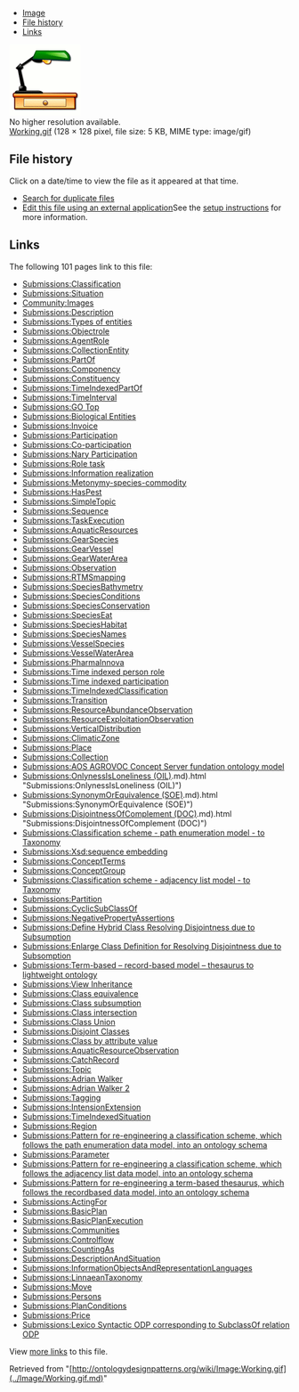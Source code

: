 * [Image](../Image/Working.gif.md#file)
* [File history](../Image/Working.gif.md#filehistory)
* [Links](../Image/Working.gif.md#filelinks)

[![Image:Working.gif](../images/5/5a/Working.gif)](../images/5/5a/Working.gif)  
No higher resolution available.  
[Working.gif](../images/5/5a/Working.gif)‎ (128 × 128 pixel, file size: 5 KB, MIME type: image/gif)

## File history

Click on a date/time to view the file as it appeared at that time.



  
* [Search for duplicate files](http://ontologydesignpatterns.org/wiki/Special:FileDuplicateSearch/Working.gif "Special:FileDuplicateSearch/Working.gif")
* [Edit this file using an external application](http://ontologydesignpatterns.org/wiki/index.php?title=Image:Working.gif&action=edit&externaledit=true&mode=file "Image:Working.gif")See the [setup instructions](http://www.mediawiki.org/wiki/Manual:External_editors "http://www.mediawiki.org/wiki/Manual:External_editors") for more information.

## Links



The following 101 pages link to this file:


* [Submissions:Classification](../Submissions/Classification.md "Submissions:Classification")
* [Submissions:Situation](../Submissions/Situation.md "Submissions:Situation")
* [Community:Images](../Community/Images.md "Community:Images")
* [Submissions:Description](../Submissions/Description.md "Submissions:Description")
* [Submissions:Types of entities](../Submissions/Types_of_entities.md "Submissions:Types of entities")
* [Submissions:Objectrole](../Submissions/Objectrole.md "Submissions:Objectrole")
* [Submissions:AgentRole](../Submissions/AgentRole.md "Submissions:AgentRole")
* [Submissions:CollectionEntity](../Submissions/CollectionEntity.md "Submissions:CollectionEntity")
* [Submissions:PartOf](../Submissions/PartOf.md "Submissions:PartOf")
* [Submissions:Componency](../Submissions/Componency.md "Submissions:Componency")
* [Submissions:Constituency](../Submissions/Constituency.md "Submissions:Constituency")
* [Submissions:TimeIndexedPartOf](../Submissions/TimeIndexedPartOf.md "Submissions:TimeIndexedPartOf")
* [Submissions:TimeInterval](../Submissions/TimeInterval.md "Submissions:TimeInterval")
* [Submissions:GO Top](../Submissions/GO_Top.md "Submissions:GO Top")
* [Submissions:Biological Entities](../Submissions/Biological_Entities.md "Submissions:Biological Entities")
* [Submissions:Invoice](../Submissions/Invoice.md "Submissions:Invoice")
* [Submissions:Participation](../Submissions/Participation.md "Submissions:Participation")
* [Submissions:Co-participation](../Submissions/Co-participation.md "Submissions:Co-participation")
* [Submissions:Nary Participation](../Submissions/Nary_Participation.md "Submissions:Nary Participation")
* [Submissions:Role task](../Submissions/Role_task.md "Submissions:Role task")
* [Submissions:Information realization](../Submissions/Information_realization.md "Submissions:Information realization")
* [Submissions:Metonymy-species-commodity](../Submissions/Metonymy-species-commodity.md "Submissions:Metonymy-species-commodity")
* [Submissions:HasPest](../Submissions/HasPest.md "Submissions:HasPest")
* [Submissions:SimpleTopic](../Submissions/SimpleTopic.md "Submissions:SimpleTopic")
* [Submissions:Sequence](../Submissions/Sequence.md "Submissions:Sequence")
* [Submissions:TaskExecution](../Submissions/TaskExecution.md "Submissions:TaskExecution")
* [Submissions:AquaticResources](../Submissions/AquaticResources.md "Submissions:AquaticResources")
* [Submissions:GearSpecies](../Submissions/GearSpecies.md "Submissions:GearSpecies")
* [Submissions:GearVessel](../Submissions/GearVessel.md "Submissions:GearVessel")
* [Submissions:GearWaterArea](../Submissions/GearWaterArea.md "Submissions:GearWaterArea")
* [Submissions:Observation](../Submissions/Observation.md "Submissions:Observation")
* [Submissions:RTMSmapping](../Submissions/RTMSmapping.md "Submissions:RTMSmapping")
* [Submissions:SpeciesBathymetry](../Submissions/SpeciesBathymetry.md "Submissions:SpeciesBathymetry")
* [Submissions:SpeciesConditions](../Submissions/SpeciesConditions.md "Submissions:SpeciesConditions")
* [Submissions:SpeciesConservation](../Submissions/SpeciesConservation.md "Submissions:SpeciesConservation")
* [Submissions:SpeciesEat](../Submissions/SpeciesEat.md "Submissions:SpeciesEat")
* [Submissions:SpeciesHabitat](../Submissions/SpeciesHabitat.md "Submissions:SpeciesHabitat")
* [Submissions:SpeciesNames](../Submissions/SpeciesNames.md "Submissions:SpeciesNames")
* [Submissions:VesselSpecies](../Submissions/VesselSpecies.md "Submissions:VesselSpecies")
* [Submissions:VesselWaterArea](../Submissions/VesselWaterArea.md "Submissions:VesselWaterArea")
* [Submissions:PharmaInnova](../Submissions/PharmaInnova.md "Submissions:PharmaInnova")
* [Submissions:Time indexed person role](../Submissions/Time_indexed_person_role.md "Submissions:Time indexed person role")
* [Submissions:Time indexed participation](../Submissions/Time_indexed_participation.md "Submissions:Time indexed participation")
* [Submissions:TimeIndexedClassification](../Submissions/TimeIndexedClassification.md "Submissions:TimeIndexedClassification")
* [Submissions:Transition](../Submissions/Transition.md "Submissions:Transition")
* [Submissions:ResourceAbundanceObservation](../Submissions/ResourceAbundanceObservation.md "Submissions:ResourceAbundanceObservation")
* [Submissions:ResourceExploitationObservation](../Submissions/ResourceExploitationObservation.md "Submissions:ResourceExploitationObservation")
* [Submissions:VerticalDistribution](../Submissions/VerticalDistribution.md "Submissions:VerticalDistribution")
* [Submissions:ClimaticZone](../Submissions/ClimaticZone.md "Submissions:ClimaticZone")
* [Submissions:Place](../Submissions/Place.md "Submissions:Place")
* [Submissions:Collection](../Submissions/Collection.md "Submissions:Collection")
* [Submissions:AOS AGROVOC Concept Server fundation ontology model](../Submissions/AOS_AGROVOC_Concept_Server_fundation_ontology_model.md "Submissions:AOS AGROVOC Concept Server fundation ontology model")
* [Submissions:OnlynessIsLoneliness (OIL)](../Submissions/OnlynessIsLoneliness_(OIL).md).md).html "Submissions:OnlynessIsLoneliness (OIL)")
* [Submissions:SynonymOrEquivalence (SOE)](../Submissions/SynonymOrEquivalence_(SOE).md).md).html "Submissions:SynonymOrEquivalence (SOE)")
* [Submissions:DisjointnessOfComplement (DOC)](../Submissions/DisjointnessOfComplement_(DOC).md).md).html "Submissions:DisjointnessOfComplement (DOC)")
* [Submissions:Classification scheme - path enumeration model - to Taxonomy](../Submissions/Classification_scheme_-_path_enumeration_model_-_to_Taxonomy.md "Submissions:Classification scheme - path enumeration model - to Taxonomy")
* [Submissions:Xsd:sequence embedding](../Submissions/Xsd/sequence_embedding.md "Submissions:Xsd:sequence embedding")
* [Submissions:ConceptTerms](../Submissions/ConceptTerms.md "Submissions:ConceptTerms")
* [Submissions:ConceptGroup](../Submissions/ConceptGroup.md "Submissions:ConceptGroup")
* [Submissions:Classification scheme - adjacency list model - to Taxonomy](../Submissions/Classification_scheme_-_adjacency_list_model_-_to_Taxonomy.md "Submissions:Classification scheme - adjacency list model - to Taxonomy")
* [Submissions:Partition](../Submissions/Partition.md "Submissions:Partition")
* [Submissions:CyclicSubClassOf](../Submissions/CyclicSubClassOf.md "Submissions:CyclicSubClassOf")
* [Submissions:NegativePropertyAssertions](../Submissions/NegativePropertyAssertions.md "Submissions:NegativePropertyAssertions")
* [Submissions:Define Hybrid Class Resolving Disjointness due to Subsumption](../Submissions/Define_Hybrid_Class_Resolving_Disjointness_due_to_Subsumption.md "Submissions:Define Hybrid Class Resolving Disjointness due to Subsumption")
* [Submissions:Enlarge Class Definition for Resolving Disjointness due to Subsomption](../Submissions/Enlarge_Class_Definition_for_Resolving_Disjointness_due_to_Subsomption.md "Submissions:Enlarge Class Definition for Resolving Disjointness due to Subsomption")
* [Submissions:Term-based – record-based model – thesaurus to lightweight ontology](http://ontologydesignpatterns.org/wiki/Submissions:Term-based_%E2%80%93_record-based_model_%E2%80%93_thesaurus_to_lightweight_ontology "Submissions:Term-based – record-based model – thesaurus to lightweight ontology")
* [Submissions:View Inheritance](../Submissions/View_Inheritance.md "Submissions:View Inheritance")
* [Submissions:Class equivalence](../Submissions/Class_equivalence.md "Submissions:Class equivalence")
* [Submissions:Class subsumption](../Submissions/Class_subsumption.md "Submissions:Class subsumption")
* [Submissions:Class intersection](../Submissions/Class_intersection.md "Submissions:Class intersection")
* [Submissions:Class Union](../Submissions/Class_Union.md "Submissions:Class Union")
* [Submissions:Disjoint Classes](../Submissions/Disjoint_Classes.md "Submissions:Disjoint Classes")
* [Submissions:Class by attribute value](../Submissions/Class_by_attribute_value.md "Submissions:Class by attribute value")
* [Submissions:AquaticResourceObservation](../Submissions/AquaticResourceObservation.md "Submissions:AquaticResourceObservation")
* [Submissions:CatchRecord](../Submissions/CatchRecord.md "Submissions:CatchRecord")
* [Submissions:Topic](../Submissions/Topic.md "Submissions:Topic")
* [Submissions:Adrian Walker](../Submissions/Adrian_Walker.md "Submissions:Adrian Walker")
* [Submissions:Adrian Walker 2](../Submissions/Adrian_Walker_2.md "Submissions:Adrian Walker 2")
* [Submissions:Tagging](../Submissions/Tagging.md "Submissions:Tagging")
* [Submissions:IntensionExtension](../Submissions/IntensionExtension.md "Submissions:IntensionExtension")
* [Submissions:TimeIndexedSituation](../Submissions/TimeIndexedSituation.md "Submissions:TimeIndexedSituation")
* [Submissions:Region](../Submissions/Region.md "Submissions:Region")
* [Submissions:Pattern for re-engineering a classification scheme, which follows the path enumeration data model, into an ontology schema](../Submissions/Pattern_for_re-engineering_a_classification_scheme,_which_follows_the_path_enumeration_data_model,_into_an_ontology_schema.md "Submissions:Pattern for re-engineering a classification scheme, which follows the path enumeration data model, into an ontology schema")
* [Submissions:Parameter](../Submissions/Parameter.md "Submissions:Parameter")
* [Submissions:Pattern for re-engineering a classification scheme, which follows the adjacency list data model, into an ontology schema](../Submissions/Pattern_for_re-engineering_a_classification_scheme,_which_follows_the_adjacency_list_data_model,_into_an_ontology_schema.md "Submissions:Pattern for re-engineering a classification scheme, which follows the adjacency list data model, into an ontology schema")
* [Submissions:Pattern for re-engineering a term-based thesaurus, which follows the recordbased data model, into an ontology schema](../Submissions/Pattern_for_re-engineering_a_term-based_thesaurus,_which_follows_the_recordbased_data_model,_into_an_ontology_schema.md "Submissions:Pattern for re-engineering a term-based thesaurus, which follows the recordbased data model, into an ontology schema")
* [Submissions:ActingFor](../Submissions/ActingFor.md "Submissions:ActingFor")
* [Submissions:BasicPlan](../Submissions/BasicPlan.md "Submissions:BasicPlan")
* [Submissions:BasicPlanExecution](../Submissions/BasicPlanExecution.md "Submissions:BasicPlanExecution")
* [Submissions:Communities](../Submissions/Communities.md "Submissions:Communities")
* [Submissions:Controlflow](../Submissions/Controlflow.md "Submissions:Controlflow")
* [Submissions:CountingAs](../Submissions/CountingAs.md "Submissions:CountingAs")
* [Submissions:DescriptionAndSituation](../Submissions/DescriptionAndSituation.md "Submissions:DescriptionAndSituation")
* [Submissions:InformationObjectsAndRepresentationLanguages](../Submissions/InformationObjectsAndRepresentationLanguages.md "Submissions:InformationObjectsAndRepresentationLanguages")
* [Submissions:LinnaeanTaxonomy](../Submissions/LinnaeanTaxonomy.md "Submissions:LinnaeanTaxonomy")
* [Submissions:Move](../Submissions/Move.md "Submissions:Move")
* [Submissions:Persons](../Submissions/Persons.md "Submissions:Persons")
* [Submissions:PlanConditions](../Submissions/PlanConditions.md "Submissions:PlanConditions")
* [Submissions:Price](../Submissions/Price.md "Submissions:Price")
* [Submissions:Lexico Syntactic ODP corresponding to SubclassOf relation ODP](../Submissions/Lexico_Syntactic_ODP_corresponding_to_SubclassOf_relation_ODP.md "Submissions:Lexico Syntactic ODP corresponding to SubclassOf relation ODP")

View [more links](http://ontologydesignpatterns.org/wiki/Special:WhatLinksHere/Image:Working.gif "Special:WhatLinksHere/Image:Working.gif") to this file.



Retrieved from "[http://ontologydesignpatterns.org/wiki/Image:Working.gif](../Image/Working.gif.md)"
